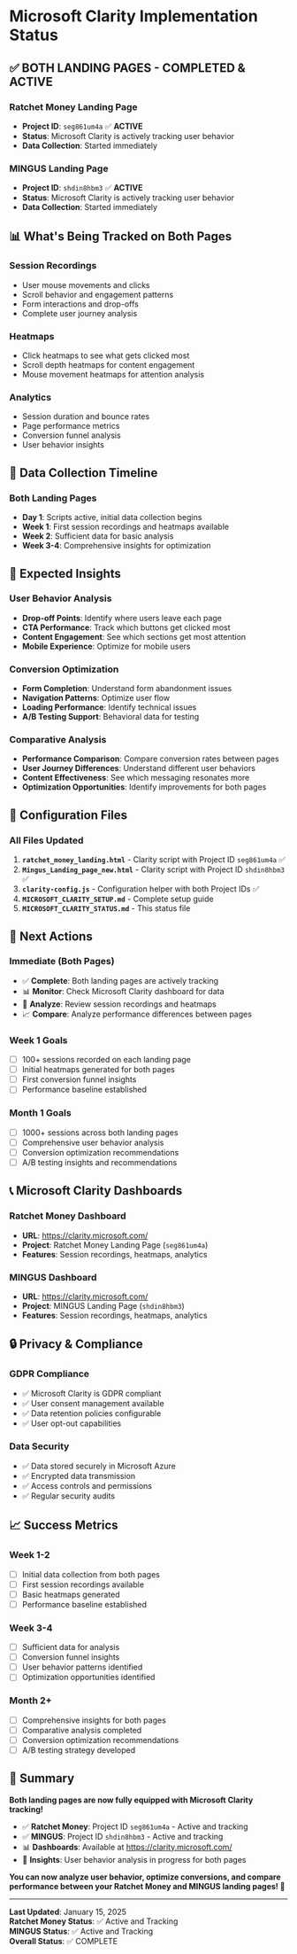 # Microsoft Clarity Implementation Status

## ✅ **BOTH LANDING PAGES - COMPLETED & ACTIVE**

### **Ratchet Money Landing Page**
- **Project ID**: `seg861um4a` ✅ **ACTIVE**
- **Status**: Microsoft Clarity is actively tracking user behavior
- **Data Collection**: Started immediately

### **MINGUS Landing Page**
- **Project ID**: `shdin8hbm3` ✅ **ACTIVE**
- **Status**: Microsoft Clarity is actively tracking user behavior
- **Data Collection**: Started immediately

## 📊 **What's Being Tracked on Both Pages**

### **Session Recordings**
- User mouse movements and clicks
- Scroll behavior and engagement patterns
- Form interactions and drop-offs
- Complete user journey analysis

### **Heatmaps**
- Click heatmaps to see what gets clicked most
- Scroll depth heatmaps for content engagement
- Mouse movement heatmaps for attention analysis

### **Analytics**
- Session duration and bounce rates
- Page performance metrics
- Conversion funnel analysis
- User behavior insights

## 🎯 **Data Collection Timeline**

### **Both Landing Pages**
- **Day 1**: Scripts active, initial data collection begins
- **Week 1**: First session recordings and heatmaps available
- **Week 2**: Sufficient data for basic analysis
- **Week 3-4**: Comprehensive insights for optimization

## 🚀 **Expected Insights**

### **User Behavior Analysis**
- **Drop-off Points**: Identify where users leave each page
- **CTA Performance**: Track which buttons get clicked most
- **Content Engagement**: See which sections get most attention
- **Mobile Experience**: Optimize for mobile users

### **Conversion Optimization**
- **Form Completion**: Understand form abandonment issues
- **Navigation Patterns**: Optimize user flow
- **Loading Performance**: Identify technical issues
- **A/B Testing Support**: Behavioral data for testing

### **Comparative Analysis**
- **Performance Comparison**: Compare conversion rates between pages
- **User Journey Differences**: Understand different user behaviors
- **Content Effectiveness**: See which messaging resonates more
- **Optimization Opportunities**: Identify improvements for both pages

## 🔧 **Configuration Files**

### **All Files Updated**
1. **`ratchet_money_landing.html`** - Clarity script with Project ID `seg861um4a` ✅
2. **`Mingus_Landing_page_new.html`** - Clarity script with Project ID `shdin8hbm3` ✅
3. **`clarity-config.js`** - Configuration helper with both Project IDs ✅
4. **`MICROSOFT_CLARITY_SETUP.md`** - Complete setup guide
5. **`MICROSOFT_CLARITY_STATUS.md`** - This status file

## 🚀 **Next Actions**

### **Immediate (Both Pages)**
- ✅ **Complete**: Both landing pages are actively tracking
- 📊 **Monitor**: Check Microsoft Clarity dashboard for data
- 🎯 **Analyze**: Review session recordings and heatmaps
- 📈 **Compare**: Analyze performance differences between pages

### **Week 1 Goals**
- [ ] 100+ sessions recorded on each landing page
- [ ] Initial heatmaps generated for both pages
- [ ] First conversion funnel insights
- [ ] Performance baseline established

### **Month 1 Goals**
- [ ] 1000+ sessions across both landing pages
- [ ] Comprehensive user behavior analysis
- [ ] Conversion optimization recommendations
- [ ] A/B testing insights and recommendations

## 📞 **Microsoft Clarity Dashboards**

### **Ratchet Money Dashboard**
- **URL**: https://clarity.microsoft.com/
- **Project**: Ratchet Money Landing Page (`seg861um4a`)
- **Features**: Session recordings, heatmaps, analytics

### **MINGUS Dashboard**
- **URL**: https://clarity.microsoft.com/
- **Project**: MINGUS Landing Page (`shdin8hbm3`)
- **Features**: Session recordings, heatmaps, analytics

## 🔒 **Privacy & Compliance**

### **GDPR Compliance**
- ✅ Microsoft Clarity is GDPR compliant
- ✅ User consent management available
- ✅ Data retention policies configurable
- ✅ User opt-out capabilities

### **Data Security**
- ✅ Data stored securely in Microsoft Azure
- ✅ Encrypted data transmission
- ✅ Access controls and permissions
- ✅ Regular security audits

## 📈 **Success Metrics**

### **Week 1-2**
- [ ] Initial data collection from both pages
- [ ] First session recordings available
- [ ] Basic heatmaps generated
- [ ] Performance baseline established

### **Week 3-4**
- [ ] Sufficient data for analysis
- [ ] Conversion funnel insights
- [ ] User behavior patterns identified
- [ ] Optimization opportunities identified

### **Month 2+**
- [ ] Comprehensive insights for both pages
- [ ] Comparative analysis completed
- [ ] Conversion optimization recommendations
- [ ] A/B testing strategy developed

## 🎉 **Summary**

**Both landing pages are now fully equipped with Microsoft Clarity tracking!**

- ✅ **Ratchet Money**: Project ID `seg861um4a` - Active and tracking
- ✅ **MINGUS**: Project ID `shdin8hbm3` - Active and tracking
- 📊 **Dashboards**: Available at https://clarity.microsoft.com/
- 🎯 **Insights**: User behavior analysis in progress for both pages

**You can now analyze user behavior, optimize conversions, and compare performance between your Ratchet Money and MINGUS landing pages! 🚀**

---

**Last Updated**: January 15, 2025  
**Ratchet Money Status**: ✅ Active and Tracking  
**MINGUS Status**: ✅ Active and Tracking  
**Overall Status**: ✅ COMPLETE 